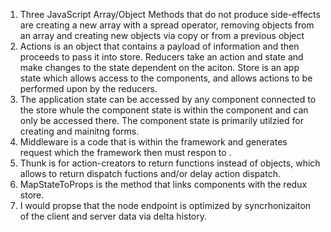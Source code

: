 1. Three JavaScript Array/Object Methods that do not produce side-effects are creating a new array with a spread operator, removing objects from an array and creating new objects via copy or from a previous object
2. Actions is an object that contains a payload of information and then proceeds to pass it into store.
Reducers take an action and state and make changes to the state dependent on the aciton.
Store is an app state which allows access to the components, and allows actions to be performed upon by the reducers.
3. The application state can be accessed by any component connected to the store whule the component state is within the component and can only be accessed there. The component state is primarily utilzied for creating and mainitng forms.
4. Middleware is a code that is within the framework and generates request which the framework then must respon to .
5. Thunk is for action-creators to return functions instead of objects, which allows to return dispatch fuctions and/or delay action dispatch.
6. MapStateToProps is the method that links components with the redux store.
7. I would propse that the node endpoint is optimized by syncrhonizaiton of the client and server data via delta history.
